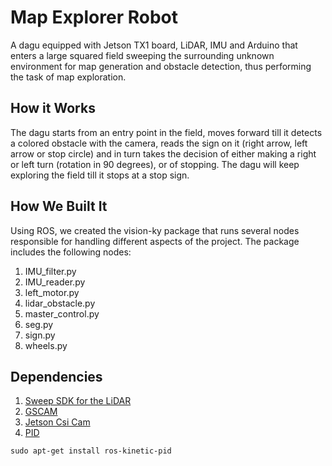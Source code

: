 # Map Explorer Robot
A dagu equipped with Jetson TX1 board, LiDAR, IMU and Arduino that enters a large squared field sweeping the surrounding unknown environment for map generation and obstacle detection, thus performing the task of map exploration.

## How it Works
The dagu starts from an entry point in the field, moves forward till it detects a colored obstacle with the camera, reads the sign on it (right arrow, left arrow or stop circle) and in turn takes the decision of either making a right or left turn (rotation in 90 degrees), or of stopping. The dagu will keep exploring the field till it stops at a stop sign.

## How We Built It
Using ROS, we created the vision-ky package that runs several nodes responsible for handling different aspects of the project. The package includes the following nodes:
1. IMU_filter.py
2. IMU_reader.py
3. left_motor.py
4. lidar_obstacle.py
5. master_control.py
6. seg.py
7. sign.py
9. wheels.py

## Dependencies
1. [Sweep SDK for the LiDAR](https://github.com/scanse/sweep-ros)
2. [GSCAM](http://wiki.ros.org/gscam)
3. [Jetson Csi Cam](https://github.com/peter-moran/jetson_csi_cam)
4. [PID](http://wiki.ros.org/pid)
```
sudo apt-get install ros-kinetic-pid
```
